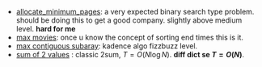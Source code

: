- [allocate_minimum_pages](https://www.geeksforgeeks.org/problems/allocate-minimum-number-of-pages0937/1): a very expected binary search type problem. should be doing this to get a good company. slightly above medium level. **hard for me**
- [max movies](https://cses.fi/problemset/task/1629/): once u know the concept of sorting end times this is it.
- [max contiguous subaray](https://cses.fi/problemset/task/1643): kadence algo fizzbuzz level.
- [sum of 2 values](https://cses.fi/problemset/result/11475282/) : classic 2sum, $T=O(N\log{N})$. **diff dict se $T=O(N)$**.

